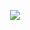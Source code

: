 <p align="center"><img src="https://i.imgur.com/A6bWGFl.gif"/></p>
<!--
**ALXSIMINSKI/ALXSIMINSKI** is a ✨ _special_ ✨ repository because its `README.md` (this file) appears on your GitHub profile.

Here are some ideas to get you started:

🔭 I’m currently working on project for Telenet Be.
🌱 I’m currently learning MongoDB
<-- 👯 I’m looking to collaborate on ...
- 🤔 I’m looking for help with ...-->
💬 Ask me about Java, Spring
📫 How to reach me: https://www.linkedin.com/in/aliaksandr-siminski-469384127/
<-- 😄 Pronouns: ...
- ⚡ Fun fact:
-->
